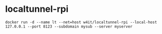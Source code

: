 # localtunnel-rpi

`docker run -d --name lt --net=host w4it/localtunnel-rpi --local-host 127.0.0.1 --port 8123 --subdomain mysub --server myserver`

